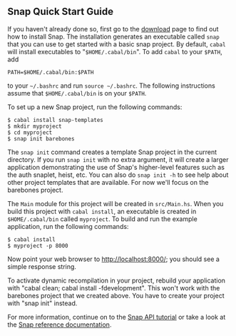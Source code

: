 ## Snap Quick Start Guide

If you haven't already done so, first go to the [download](/download) page to
find out how to install Snap.  The installation generates an executable called
`snap` that you can use to get started with a basic snap project. By default,
`cabal` will install executables to "`$HOME/.cabal/bin`".  To add `cabal` to your `$PATH`, add 

~~~~~~ {.shell}
PATH=$HOME/.cabal/bin:$PATH
~~~~~~

to your `~/.bashrc` and run `source ~/.bashrc`. The following
instructions assume that `$HOME/.cabal/bin` is on your `$PATH`. 

To set up a new Snap project, run the following commands:

~~~~~~ {.shell}
$ cabal install snap-templates
$ mkdir myproject
$ cd myproject
$ snap init barebones
~~~~~~

The `snap init` command creates a template Snap project in the current
directory.  If you run `snap init` with no extra argument, it will create a
larger application demonstrating the use of Snap's higher-level features such
as the auth snaplet, heist, etc.  You can also do `snap init -h` to see help
about other project templates that are available.  For now we'll focus on the
barebones project.

The `Main` module for this project will be created in `src/Main.hs`.  When you
build this project with `cabal install`, an executable is created in
`$HOME/.cabal/bin` called `myproject`.  To build and run the example
application, run the following commands:

~~~~~~ {.shell}
$ cabal install
$ myproject -p 8000
~~~~~~

Now point your web browser to [http://localhost:8000/](http://localhost:8000/);
you should see a simple response string.

To activate dynamic recompilation in your project, rebuild your application
with "cabal clean; cabal install -fdevelopment".  This won't work with the
barebones project that we created above.  You have to create your project with
"snap init" instead.

For more information, continue on to the [Snap API
tutorial](tutorials/snap-api) or take a look at the [Snap
reference documentation](/docs).


